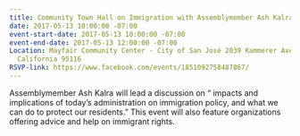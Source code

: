```yaml
---
title: Community Town Hall on Immigration with Assemblymember Ash Kalra
date: 2017-05-13 10:00:00 -07:00
event-start-date: 2017-05-13 10:00:00 -07:00
event-end-date: 2017-05-13 12:00:00 -07:00
Location: Mayfair Community Center - City of San José 2039 Kammerer Ave, San Jose,
  California 95116
RSVP-link: https://www.facebook.com/events/1851092758487867/
---
```


Assemblymember Ash Kalra will lead a discussion on “ impacts and implications of today’s administration on immigration policy, and what we can do to protect our residents.” This event will also feature organizations offering advice and help on immigrant rights. 